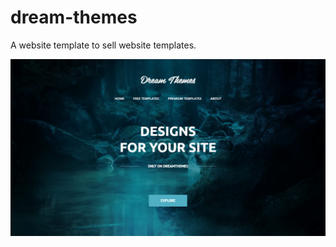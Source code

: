 # dream-themes

A website template to sell website templates.

![alt text](https://github.com/defreeart/dream-themes/blob/main/screens/01.jpg?raw=true)